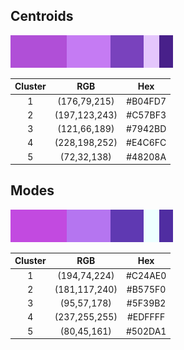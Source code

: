 
## Centroids

<img src="centroids_palette.png" alt="Proportional Centroids" height="52" width="260">

|Cluster|RGB|Hex|
|:---:|:---:|:---:|
|1 |(176,79,215)|#B04FD7|
|2 |(197,123,243)|#C57BF3|
|3 |(121,66,189)|#7942BD|
|4 |(228,198,252)|#E4C6FC|
|5 |(72,32,138)|#48208A|

## Modes

<img src="modes_palette.png" alt="Proportional Modes" height="52" width="260">

|Cluster|RGB|Hex|
|:---:|:---:|:---:|
|1 |(194,74,224)|#C24AE0|
|2 |(181,117,240)|#B575F0|
|3 |(95,57,178)|#5F39B2|
|4 |(237,255,255)|#EDFFFF|
|5 |(80,45,161)|#502DA1|
